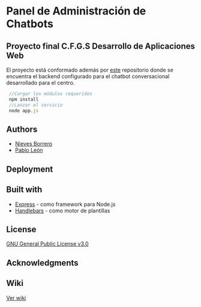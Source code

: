 # Panel de Administración de Chatbots

## Proyecto final C.F.G.S Desarrollo de Aplicaciones Web

El proyecto está conformado además por [este](https://github.com/NievesBorrero/GranCapibot) repositorio donde se encuentra el backend configurado para el chatbot conversacional desarrollado para el centro.


```javascript
 //Cargar los módulos requeridos
 npm install
 //Lanzar el servicio
 node app.js
```

## Authors

* [Nieves Borrero](https://github.com/NievesBorrero)
* [Pablo León](https://github.com/pabloleonalcaide)

## Deployment

## Built with

* [Express](http://expressjs.com/es/) - como framework para Node.js
* [Handlebars](https://handlebarsjs.com/) - como motor de plantillas 

## License
[GNU General Public License v3.0](../master/LICENSE)

## Acknowledgments

## Wiki

[Ver wiki](https://github.com/Proyecto-chatbot/panel-administracion-chatbot/wiki)
